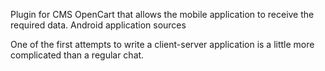 Plugin for CMS OpenCart that allows the mobile application to receive the required data.
Android application sources

One of the first attempts to write a client-server application is a little more complicated than a regular chat.
